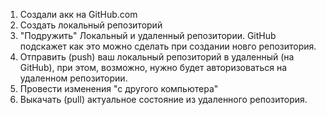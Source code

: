 1. Создали акк на GitHub.com
2. Создать локальный репозиторий
3. "Подружить" Локальный и удаленный репозитории. GitHub подскажет как это можно сделать при создании новго репозитория.
4. Отправить (push) ваш локальный репозиторий в удаленный (на GitHub), при этом, возможно, нужно будет авторизоваться на удаленном репозитории.
5. Провести изменения "с другого компьютера"
6. Выкачать (pull) актуальное состояние из удаленного репозитория.
